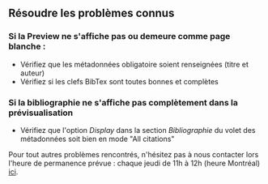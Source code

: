 ## Résoudre les problèmes connus

### Si la Preview ne s'affiche pas ou demeure comme page blanche :
- Vérifiez que les métadonnées obligatoire soient renseignées (titre et auteur)
- Vérifiez si les clefs BibTex sont toutes bonnes et complètes

### Si la bibliographie ne s'affiche pas complètement dans la prévisualisation
- Vérifiez que l'option *Display* dans la section *Bibliographie* du volet des métadonnées soit bien en mode "All citations"

Pour tout autres problèmes rencontrés, n'hésitez pas à nous contacter lors l'heure de permanence prévue : chaque jeudi de 11h à 12h (heure Montréal) [ici](https://meet.jit.si/stylo).
